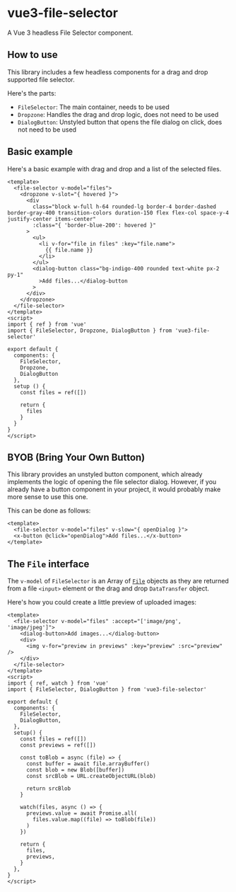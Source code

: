 # vue3-file-selector

A Vue 3 headless File Selector component.

## How to use

This library includes a few headless components for a drag and drop supported
file selector.

Here's the parts:

- `FileSelector`: The main container, needs to be used
- `Dropzone`: Handles the drag and drop logic, does not need to be used
- `DialogButton`: Unstyled button that opens the file dialog on click, does not need to be used

## Basic example

Here's a basic example with drag and drop and a list of the selected files.

```vue
<template>
  <file-selector v-model="files">
    <dropzone v-slot="{ hovered }">
      <div
        class="block w-full h-64 rounded-lg border-4 border-dashed border-gray-400 transition-colors duration-150 flex flex-col space-y-4 justify-center items-center"
        :class="{ 'border-blue-200': hovered }"
      >
        <ul>
          <li v-for="file in files" :key="file.name">
            {{ file.name }}
          </li>
        </ul>
        <dialog-button class="bg-indigo-400 rounded text-white px-2 py-1"
          >Add files...</dialog-button
        >
      </div>
    </dropzone>
  </file-selector>
</template>
<script>
import { ref } from 'vue'
import { FileSelector, Dropzone, DialogButton } from 'vue3-file-selector'

export default {
  components: {
    FileSelector,
    Dropzone,
    DialogButton
  },
  setup () {
    const files = ref([])

    return {
      files
    }
  }
}
</script>
```

## BYOB (Bring Your Own Button)

This library provides an unstyled button component, which already implements the logic of opening
the file selector dialog. However, if you already have a button component in your project, it would
probably make more sense to use this one.

This can be done as follows:

```vue
<template>
  <file-selector v-model="files" v-slow="{ openDialog }">
  <x-button @click="openDialog">Add files...</x-button>
</template>
```

## The `File` interface

The `v-model` of `FileSelector` is an Array of [`File`](https://developer.mozilla.org/en-US/docs/Web/API/File)
objects as they are returned from a file `<input>` element or the drag and drop `DataTransfer` object.

Here's how you could create a little preview of uploaded images:

```vue
<template>
  <file-selector v-model="files" :accept="['image/png', 'image/jpeg']">
    <dialog-button>Add images...</dialog-button>
    <div>
      <img v-for="preview in previews" :key="preview" :src="preview" />
    </div>
  </file-selector>
</template>
<script>
import { ref, watch } from 'vue'
import { FileSelector, DialogButton } from 'vue3-file-selector'

export default {
  components: {
    FileSelector,
    DialogButton,
  },
  setup() {
    const files = ref([])
    const previews = ref([])

    const toBlob = async (file) => {
      const buffer = await file.arrayBuffer()
      const blob = new Blob([buffer])
      const srcBlob = URL.createObjectURL(blob)

      return srcBlob
    }

    watch(files, async () => {
      previews.value = await Promise.all(
        files.value.map((file) => toBlob(file))
      )
    })

    return {
      files,
      previews,
    }
  },
}
</script>
```
